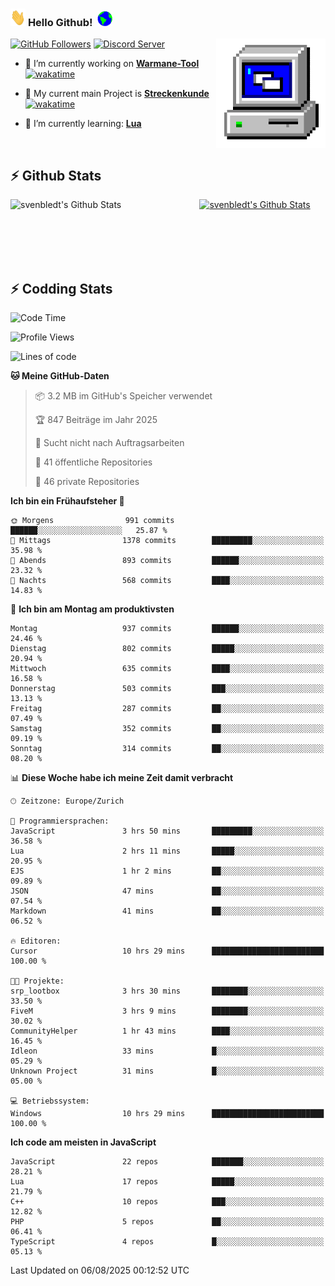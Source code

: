 ### <img src="https://github.com/svenbledt/svenbledt/blob/main/Assets/Hi.gif" height="28" width="24"> **Hello Github!** &nbsp;<img src="https://github.com/svenbledt/svenbledt/blob/main/Assets/Earth.gif" height="24" width="24">
[![GitHub Followers](https://img.shields.io/github/followers/svenbledt?label=Follow&style=flat-squaree&logo=github&labelColor=black&color=black&cacheSeconds=5)](https://github.com/svenbledt)
[![Discord Server](https://img.shields.io/discord/443405445831327754?style=flat-squeree&logo=discord&logoColor=white&label=Trojan%20Rotations%20Server&labelColor=black&color=gray&cacheSeconds=3650)](https://discord.gg/c6GZKjVhxw)
<img align="right" alt="PC GIF" src="https://github.com/svenbledt/svenbledt/blob/main/Assets/PC.gif" width="175" />

<p>

 - 🔭 I’m currently working on **[Warmane-Tool](https://github.com/svenbledt/Warmane-Bot)** [![wakatime](https://wakatime.com/badge/user/eb1cebc0-6a00-4f39-ab37-6770a4331515/project/b1c02622-6489-4920-898c-6e91c5bba727.svg)](https://wakatime.com/badge/user/eb1cebc0-6a00-4f39-ab37-6770a4331515/project/b1c02622-6489-4920-898c-6e91c5bba727)
 - 🔭 My current main Project is **[Streckenkunde](https://github.com/Streckenkunde)** [![wakatime](https://wakatime.com/badge/user/eb1cebc0-6a00-4f39-ab37-6770a4331515/project/8c10f4f0-0d09-4e0e-b526-eec4de9936b6.svg)](https://wakatime.com/badge/user/eb1cebc0-6a00-4f39-ab37-6770a4331515/project/8c10f4f0-0d09-4e0e-b526-eec4de9936b6)

 - 🌱 I’m currently learning: **[Lua](https://www.lua.org/)**
 
</p>

<br>

## :zap: Github Stats

<a href="https://github.com/svenbledt">
  <img align="left" src="https://github-readme-stats.vercel.app/api?username=svenbledt&show_icons=true&title_color=c9d1d9&icon_color=58a6da&text_color=c9d1d9&bg_color=0d1117&hide=issues" alt="svenbledt's Github Stats" width="60%">
 </a>
 <a href="https://github.com/svenbledt">
 <img src="https://github-readme-stats.vercel.app/api/top-langs/?username=svenbledt&show_icons=true&title_color=c9d1d9&icon_color=58a6da&text_color=c9d1d9&bg_color=0d1117" alt="svenbledt's Github Stats" width="35%">
 </a>

<br> <br> <br> <br> 
## :zap: Codding Stats

<!--START_SECTION:waka-->
![Code Time](http://img.shields.io/badge/Code%20Time-799%20hrs%2032%20mins-blue)

![Profile Views](http://img.shields.io/badge/Profilansichten-0-blue)

![Lines of code](https://img.shields.io/badge/Seit%20Hallo%20Welt%20habe%20ich%20geschrieben-37.2%20million%20Codezeilen-blue)

**🐱 Meine GitHub-Daten** 

> 📦 3.2 MB im GitHub's Speicher verwendet 
 > 
> 🏆 847 Beiträge im Jahr 2025
 > 
> 🚫 Sucht nicht nach Auftragsarbeiten
 > 
> 📜 41 öffentliche Repositories 
 > 
> 🔑 46 private Repositories 
 > 
**Ich bin ein Frühaufsteher 🐤** 

```text
🌞 Morgens                991 commits         ██████░░░░░░░░░░░░░░░░░░░   25.87 % 
🌆 Mittags                1378 commits        █████████░░░░░░░░░░░░░░░░   35.98 % 
🌃 Abends                 893 commits         ██████░░░░░░░░░░░░░░░░░░░   23.32 % 
🌙 Nachts                 568 commits         ████░░░░░░░░░░░░░░░░░░░░░   14.83 % 
```
📅 **Ich bin am Montag am produktivsten** 

```text
Montag                   937 commits         ██████░░░░░░░░░░░░░░░░░░░   24.46 % 
Dienstag                 802 commits         █████░░░░░░░░░░░░░░░░░░░░   20.94 % 
Mittwoch                 635 commits         ████░░░░░░░░░░░░░░░░░░░░░   16.58 % 
Donnerstag               503 commits         ███░░░░░░░░░░░░░░░░░░░░░░   13.13 % 
Freitag                  287 commits         ██░░░░░░░░░░░░░░░░░░░░░░░   07.49 % 
Samstag                  352 commits         ██░░░░░░░░░░░░░░░░░░░░░░░   09.19 % 
Sonntag                  314 commits         ██░░░░░░░░░░░░░░░░░░░░░░░   08.20 % 
```


📊 **Diese Woche habe ich meine Zeit damit verbracht** 

```text
🕑︎ Zeitzone: Europe/Zurich

💬 Programmiersprachen: 
JavaScript               3 hrs 50 mins       █████████░░░░░░░░░░░░░░░░   36.58 % 
Lua                      2 hrs 11 mins       █████░░░░░░░░░░░░░░░░░░░░   20.95 % 
EJS                      1 hr 2 mins         ██░░░░░░░░░░░░░░░░░░░░░░░   09.89 % 
JSON                     47 mins             ██░░░░░░░░░░░░░░░░░░░░░░░   07.54 % 
Markdown                 41 mins             ██░░░░░░░░░░░░░░░░░░░░░░░   06.52 % 

🔥 Editoren: 
Cursor                   10 hrs 29 mins      █████████████████████████   100.00 % 

🐱‍💻 Projekte: 
srp_lootbox              3 hrs 30 mins       ████████░░░░░░░░░░░░░░░░░   33.50 % 
FiveM                    3 hrs 9 mins        ████████░░░░░░░░░░░░░░░░░   30.02 % 
CommunityHelper          1 hr 43 mins        ████░░░░░░░░░░░░░░░░░░░░░   16.45 % 
Idleon                   33 mins             █░░░░░░░░░░░░░░░░░░░░░░░░   05.29 % 
Unknown Project          31 mins             █░░░░░░░░░░░░░░░░░░░░░░░░   05.00 % 

💻 Betriebssystem: 
Windows                  10 hrs 29 mins      █████████████████████████   100.00 % 
```

**Ich code am meisten in JavaScript** 

```text
JavaScript               22 repos            ███████░░░░░░░░░░░░░░░░░░   28.21 % 
Lua                      17 repos            █████░░░░░░░░░░░░░░░░░░░░   21.79 % 
C++                      10 repos            ███░░░░░░░░░░░░░░░░░░░░░░   12.82 % 
PHP                      5 repos             ██░░░░░░░░░░░░░░░░░░░░░░░   06.41 % 
TypeScript               4 repos             █░░░░░░░░░░░░░░░░░░░░░░░░   05.13 % 
```




 Last Updated on 06/08/2025 00:12:52 UTC
<!--END_SECTION:waka-->
